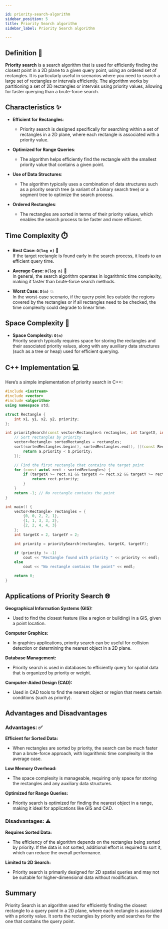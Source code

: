 ```yaml
---

id: priority-search-algorithm
sidebar_position: 5 
title: Priority Search algorithm
sidebar_label: Priority Search algorithm

---
```


## Definition 📖

**Priority search** is a search algorithm that is used for efficiently finding the closest point in a 2D plane to a given query point, using an ordered set of rectangles. It is particularly useful in scenarios where you need to search a large set of rectangles or intervals efficiently. The algorithm works by partitioning a set of 2D rectangles or intervals using priority values, allowing for faster querying than a brute-force search.

## Characteristics ✨

- **Efficient for Rectangles**:
  - Priority search is designed specifically for searching within a set of rectangles in a 2D plane, where each rectangle is associated with a priority value.

- **Optimized for Range Queries**:
  - The algorithm helps efficiently find the rectangle with the smallest priority value that contains a given point.

- **Use of Data Structures**:
  - The algorithm typically uses a combination of data structures such as a priority search tree (a variant of a binary search tree) or a segment tree to optimize the search process.

- **Ordered Rectangles**:
  - The rectangles are sorted in terms of their priority values, which enables the search process to be faster and more efficient.

## Time Complexity ⏱️

- **Best Case: `O(log n)`** 🌟  
  If the target rectangle is found early in the search process, it leads to an efficient query time.

- **Average Case: `O(log n)`** 🔄  
  In general, the search algorithm operates in logarithmic time complexity, making it faster than brute-force search methods.

- **Worst Case: `O(n)`** 💥  
  In the worst-case scenario, if the query point lies outside the regions covered by the rectangles or if all rectangles need to be checked, the time complexity could degrade to linear time.

## Space Complexity 💾

- **Space Complexity: `O(n)`**  
  Priority search typically requires space for storing the rectangles and their associated priority values, along with any auxiliary data structures (such as a tree or heap) used for efficient querying.

## C++ Implementation 💻

Here’s a simple implementation of priority search in C++:

```cpp
#include <iostream>
#include <vector>
#include <algorithm>
using namespace std;

struct Rectangle {
    int x1, y1, x2, y2, priority;
};

int prioritySearch(const vector<Rectangle>& rectangles, int targetX, int targetY) {
    // Sort rectangles by priority
    vector<Rectangle> sortedRectangles = rectangles;
    sort(sortedRectangles.begin(), sortedRectangles.end(), [](const Rectangle& a, const Rectangle& b) {
        return a.priority < b.priority;
    });

    // Find the first rectangle that contains the target point
    for (const auto& rect : sortedRectangles) {
        if (targetX >= rect.x1 && targetX <= rect.x2 && targetY >= rect.y1 && targetY <= rect.y2) {
            return rect.priority;
        }
    }
    return -1; // No rectangle contains the point
}

int main() {
    vector<Rectangle> rectangles = {
        {0, 0, 2, 2, 1},
        {1, 1, 3, 3, 2},
        {2, 2, 4, 4, 3}
    };
    int targetX = 2, targetY = 2;

    int priority = prioritySearch(rectangles, targetX, targetY);

    if (priority != -1)
        cout << "Rectangle found with priority " << priority << endl;
    else
        cout << "No rectangle contains the point" << endl;

    return 0;
}
```
## Applications of Priority Search 🌐

**Geographical Information Systems (GIS):**

  - Used to find the closest feature (like a region or building) in a GIS, given a point location.

**Computer Graphics:**

  - In graphics applications, priority search can be useful for collision detection or determining the nearest object in a 2D plane.

**Database Management:**

  - Priority search is used in databases to efficiently query for spatial data that is organized by priority or weight.
    
**Computer-Aided Design (CAD):**

  - Used in CAD tools to find the nearest object or region that meets certain conditions (such as priority).
    
## Advantages and Disadvantages
### Advantages: ✅

**Efficient for Sorted Data:**
  - When rectangles are sorted by priority, the search can be much faster than a brute-force approach, with logarithmic time complexity in the average case.

**Low Memory Overhead:**
  - The space complexity is manageable, requiring only space for storing the rectangles and any auxiliary data structures.

**Optimized for Range Queries:**
  - Priority search is optimized for finding the nearest object in a range, making it ideal for applications like GIS and CAD.

### Disadvantages: ⚠️

**Requires Sorted Data:**
  - The efficiency of the algorithm depends on the rectangles being sorted by priority. If the data is not sorted, additional effort is required to sort it, which can reduce the overall performance.

**Limited to 2D Search:**
  - Priority search is primarily designed for 2D spatial queries and may not be suitable for higher-dimensional data without modification.

## Summary
Priority Search is an algorithm used for efficiently finding the closest rectangle to a query point in a 2D plane, where each rectangle is associated with a priority value. It sorts the rectangles by priority and searches for the one that contains the query point.


